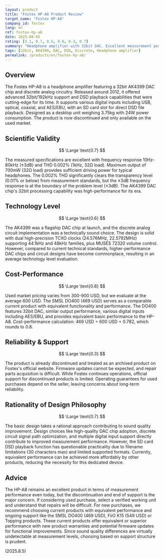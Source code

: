 ```yaml
---
layout: product
title: "Fostex HP-A8 Product Review"
target_name: "Fostex HP-A8"
company_id: fostex
lang: en
ref: fostex-hp-a8
date: 2025-08-05
rating: [3.1, 0.7, 0.6, 0.8, 0.3, 0.7]
summary: "Headphone amplifier with 32bit DAC. Excellent measurement performance but discontinued with support concerns"
tags: [32bit, AK4399, DAC, DSD, Discrete, Headphone amplifier]
permalink: /products/en/fostex-hp-a8/
---
```

## Overview

The Fostex HP-A8 is a headphone amplifier featuring a 32bit AK4399 DAC chip and discrete analog circuitry. Released around 2012, it offered advanced 32bit/192kHz support and DSD playback capabilities that were cutting-edge for its time. It supports various digital inputs including USB, optical, coaxial, and AES/EBU, with an SD card slot for direct DSD file playback. Designed as a desktop unit weighing 3.75kg with 24W power consumption. The product is now discontinued and only available on the used market.

## Scientific Validity

$$ \Large \text{0.7} $$

The measured specifications are excellent with frequency response 10Hz-80kHz (±3dB) and THD 0.002% (1kHz, 32Ω load). Maximum output of 700mW (32Ω load) provides sufficient driving power for typical headphones. The 0.002% THD significantly clears the transparency level (0.01% or below) from measurement standards, but the ±3dB frequency response is at the boundary of the problem level (±3dB). The AK4399 DAC chip's 32bit processing capability was high-performance for its era.

## Technology Level

$$ \Large \text{0.6} $$

The AK4399 was a flagship DAC chip at launch, and the discrete analog circuit implementation was a technically sound choice. The design is solid with dual high-precision TCXO clocks (24.576MHz, 22.5792MHz) supporting 44.1kHz and 48kHz families, plus MUSES 72320 volume control. However, compared to current technical standards, higher-performance DAC chips and circuit designs have become commonplace, resulting in an average technology level evaluation.

## Cost-Performance

$$ \Large \text{0.8} $$

Used market pricing varies from 300-900 USD, but we evaluate at the average 600 USD. The SMSL DO400 (469 USD) serves as a comparable current product with equivalent functionality and performance. The DO400 features 32bit DAC, similar output performance, various digital inputs including AES/EBU, and provides equivalent basic performance to the HP-A8. Cost-performance calculation: 469 USD ÷ 600 USD = 0.782, which rounds to 0.8.

## Reliability & Support

$$ \Large \text{0.3} $$

The product is already discontinued and treated as an archived product on Fostex's official website. Firmware updates cannot be expected, and repair parts acquisition is difficult. While Fostex continues operations, official support for discontinued products is limited. Operating guarantees for used purchases depend on the seller, leaving concerns about long-term reliability.

## Rationality of Design Philosophy

$$ \Large \text{0.7} $$

The basic design takes a rational approach contributing to sound quality improvement. Design choices like high-quality DAC chip adoption, discrete circuit signal path optimization, and multiple digital input support directly contribute to improved measurement performance. However, the SD card DSD playback function has questionable practicality due to filename limitations (30 characters max) and limited supported formats. Currently, equivalent performance can be achieved more affordably by other products, reducing the necessity for this dedicated device.

## Advice

The HP-A8 remains an excellent product in terms of measurement performance even today, but the discontinuation and end of support is the major concern. If considering used purchase, select a verified working unit and understand that repairs will be difficult. For new purchases, we recommend choosing current products with equivalent performance and ongoing support like the SMSL DO400 (469 USD), FiiO K15 (549 USD) or Topping products. These current products offer equivalent or superior performance with new product warranties and potential firmware updates for functional improvements. Since sound quality differences are virtually undetectable at measurement levels, choosing based on support structure is prudent.

(2025.8.5)
